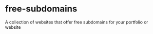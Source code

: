 # free-subdomains
A collection of websites that offer free subdomains for your portfolio or website

